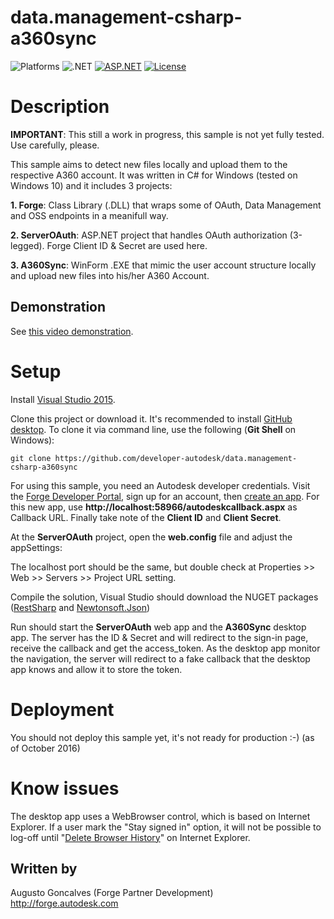 # data.management-csharp-a360sync

![Platforms](https://img.shields.io/badge/platform-Windows-lightgray.svg)
![.NET](https://img.shields.io/badge/C#.NET-4.5.2-lightgray.svg)
[![ASP.NET](https://img.shields.io/badge/ASP.NET-4.5.2-blue.svg)](https://asp.net/)
[![License](http://img.shields.io/:license-mit-blue.svg)](http://opensource.org/licenses/MIT)

# Description

**IMPORTANT**: This still a work in progress, this sample is not yet fully tested. Use carefully, please. 

This sample aims to detect new files locally and upload them to the respective A360 account. It was written in C# for Windows (tested on Windows 10) and it includes 3 projects: 

**1. Forge**: Class Library (.DLL) that wraps some of OAuth, Data Management and OSS endpoints in a meanifull way.

**2. ServerOAuth**: ASP.NET project that handles OAuth authorization (3-legged). Forge Client ID & Secret are used here.

**3. A360Sync**: WinForm .EXE that mimic the user account structure locally and upload new files into his/her A360 Account.

## Demonstration

See [this video demonstration](https://www.youtube.com/watch?v=4Pgg05tLW-M).

# Setup

Install [Visual Studio 2015](https://www.visualstudio.com/).

Clone this project or download it. It's recommended to install [GitHub desktop](https://desktop.github.com/). To clone it via command line, use the following (**Git Shell** on Windows):

    git clone https://github.com/developer-autodesk/data.management-csharp-a360sync

For using this sample, you need an Autodesk developer credentials. Visit the [Forge Developer Portal](https://developer.autodesk.com), sign up for an account, then [create an app](https://developer.autodesk.com/myapps/create). For this new app, use **http://localhost:58966/autodeskcallback.aspx** as Callback URL. Finally take note of the **Client ID** and **Client Secret**.

At the **ServerOAuth** project, open the **web.config** file and adjust the appSettings:

  <appSettings>
    <add key="FORGE_CLIENT_ID" value="<<Your Client ID from Developer Portal>>" />
    <add key="FORGE_CLIENT_SECRET" value="<<Your Client Secret>>" />
    <add key="FORGE_CALLBACK_URL" value="http://localhost:58966/autodeskcallback.aspx"/>
  </appSettings>

The localhost port should be the same, but double check at Properties >> Web >> Servers >> Project URL setting.

Compile the solution, Visual Studio should download the NUGET packages ([RestSharp](https://www.nuget.org/packages/RestSharp) and [Newtonsoft.Json](https://www.nuget.org/packages/newtonsoft.json/))

Run should start the **ServerOAuth** web app and the **A360Sync** desktop app. The server has the ID & Secret and will redirect to the sign-in page, receive the callback and get the access_token. As the desktop app monitor the navigation, the server will redirect to a fake callback that the desktop app knows and allow it to store the token. 

# Deployment

You should not deploy this sample yet, it's not ready for production :-) (as of October 2016)

# Know issues

The desktop app uses a WebBrowser control, which is based on Internet Explorer. If a user mark the "Stay signed in" option, it will not be possible to log-off until "[Delete Browser History](https://support.microsoft.com/en-us/help/17438/windows-internet-explorer-view-delete-browsing-history)" on Internet Explorer. 

## Written by

Augusto Goncalves (Forge Partner Development)<br />
http://forge.autodesk.com<br />
